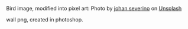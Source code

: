 
Bird image, modified into pixel art:
<span>Photo by <a href="https://unsplash.com/@vigo1209?utm_source=unsplash&amp;utm_medium=referral&amp;utm_content=creditCopyText">johan severino</a> on <a href="https://unsplash.com/s/photos/sparrow?utm_source=unsplash&amp;utm_medium=referral&amp;utm_content=creditCopyText">Unsplash</a></span>

wall png, created in photoshop.
